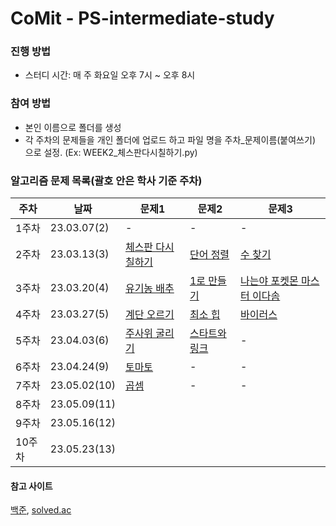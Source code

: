 # CoMit - PS-intermediate-study

### 진행 방법
- 스터디 시간: 매 주 화요일 오후 7시 ~ 오후 8시

### 참여 방법
- 본인 이름으로 폴더를 생성
- 각 주차의 문제들을 개인 폴더에 업로드 하고 파일 명을 주차_문제이름(붙여쓰기) 으로 설정. (Ex: WEEK2_체스판다시칠하기.py)


### 알고리즘 문제 목록(괄호 안은 학사 기준 주차)
| **주차**  | **날짜**      | **문제1**                               | **문제2**                       | **문제3**                       |
|-----------|---------------|-----------------------------------------|---------------------------------|--------------------------------|
| 1주차     | 23.03.07(2)   | -                                       | -                               | -                              |
| 2주차     | 23.03.13(3)   | [체스판 다시 칠하기](https://www.acmicpc.net/problem/1018) | [단어 정렬](https://www.acmicpc.net/problem/1181) | [수 찾기](https://www.acmicpc.net/problem/1920) |
| 3주차     | 23.03.20(4)   | [유기농 배추](https://www.acmicpc.net/problem/1012) | [1로 만들기](https://www.acmicpc.net/problem/1463) | [나는야 포켓몬 마스터 이다솜](https://www.acmicpc.net/problem/1620) |
| 4주차     | 23.03.27(5)   | [계단 오르기](https://www.acmicpc.net/problem/2579) | [최소 힙](https://www.acmicpc.net/problem/1927) | [바이러스](https://www.acmicpc.net/problem/2606) |
| 5주차     | 23.04.03(6)   | [주사위 굴리기](https://www.acmicpc.net/problem/14499) | [스타트와 링크](https://www.acmicpc.net/problem/14889) | - |
| 6주차     | 23.04.24(9)   | [토마토](https://www.acmicpc.net/problem/7576) | - | - |
| 7주차     | 23.05.02(10)  | [곱셈](https://www.acmicpc.net/problem/1629) | - | - |
| 8주차     | 23.05.09(11)  |   |   |   |
| 9주차     | 23.05.16(12)  |   |   |   |
| 10주차    | 23.05.23(13)  |   |   |   |




#### 참고 사이트
[백준](https://www.acmicpc.net/), [solved.ac](https://solved.ac/)
